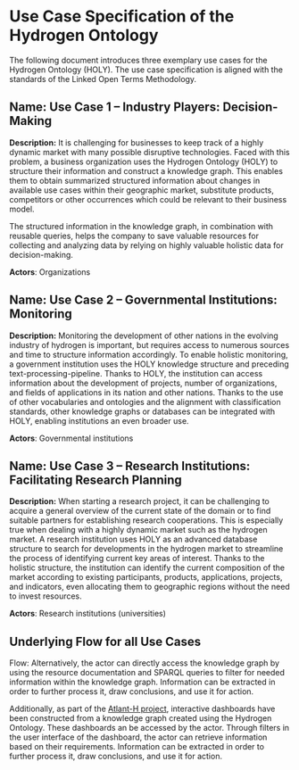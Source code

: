 # Use Case Specification of the Hydrogen Ontology

The following document introduces three exemplary use cases for the Hydrogen Ontology (HOLY). The use case specification is aligned with the standards of the Linked Open Terms Methodology.

## Name: Use Case 1 – Industry Players: Decision-Making

**Description:** It is challenging for businesses to keep track of a highly dynamic market with many possible disruptive technologies. Faced with this problem, a business organization uses the Hydrogen Ontology (HOLY) to structure their information and construct a knowledge graph. This enables them to obtain summarized structured information about changes in available use cases within their geographic market, substitute products, competitors or other occurrences which could be relevant to their business model.

The structured information in the knowledge graph, in combination with reusable queries, helps the company to save valuable resources for collecting and analyzing data by relying on highly valuable holistic data for decision-making.

**Actors**: Organizations

## Name: Use Case 2 – Governmental Institutions: Monitoring

**Description:** Monitoring the development of other nations in the evolving industry of hydrogen is important, but requires access to numerous sources and time to structure information accordingly. To enable holistic monitoring, a government institution uses the HOLY knowledge structure and preceding text-processing-pipeline. Thanks to HOLY, the institution can access information about the development of projects, number of organizations, and fields of applications in its nation and other nations. Thanks to the use of other vocabularies and ontologies and the alignment with classification standards, other knowledge graphs or databases can be integrated with HOLY, enabling institutions an even broader use.

**Actors**: Governmental institutions

## Name: Use Case 3 – Research Institutions: Facilitating Research Planning

**Description:** When starting a research project, it can be challenging to acquire a general overview of the current state of the domain or to find suitable partners for establishing research cooperations. This is especially true when dealing with a highly dynamic market such as the hydrogen market. A research institution uses HOLY as an advanced database structure to search for developments in the hydrogen market to streamline the process of identifying current key areas of interest. Thanks to the holistic structure, the institution can identify the current composition of the market according to existing participants, products, applications, projects, and indicators, even allocating them to geographic regions without the need to invest resources.

**Actors**: Research institutions (universities)

## Underlying Flow for all Use Cases

Flow: Alternatively, the actor can directly access the knowledge graph by using the resource documentation and SPARQL queries to filter for needed information within the knowledge graph. Information can be extracted in order to further process it, draw conclusions, and use it for action.

Additionally, as part of the [Atlant-H project](../Use_Case/), interactive dashboards have been constructed from a knowledge graph created using the Hydrogen Ontology. These dashboards an be accessed by the actor. Through filters in the user interface of the dashboard, the actor can retrieve information based on their requirements. Information can be extracted in order to further process it, draw conclusions, and use it for action.
